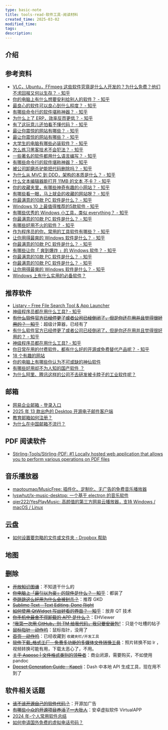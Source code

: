 ```yaml
---
type: basic-note
title: tools-read-软件工具-阅读材料
created_time: 2025-03-02
modified_time:
tags:
description:
---
```


## 介绍

## 参考资料

- [VLC，Ubuntu，FFmpeg 这些软件究竟是什么人开发的？为什么免费？他们不求回报又何以生存？ - 知乎](https://www.zhihu.com/question/26251749/answer/2334803570)
- [你的电脑上有什么想要安利给别人的软件？ - 知乎](https://www.zhihu.com/question/618451816/answer/3203738230)
- [最良心的软件可以良心到什么程度？ - 知乎](https://www.zhihu.com/question/52157612/answer/3035299468)
- [有哪些命令行的软件堪称神器？ - 知乎](https://www.zhihu.com/question/59227720/answer/2644274078)
- [为什么上了 ERP，效率反而更低？ - 知乎](https://www.zhihu.com/question/434314185/answer/2967273275)
- [有了这玩意儿还怕看不懂代码？ - 知乎](https://www.zhihu.com/zvideo/1722762036667064320)
- [最让你震惊的网站有哪些？ - 知乎](https://www.zhihu.com/question/20030360/answer/2738756808)
- [最让你震惊的网站有哪些？ - 知乎](https://www.zhihu.com/question/20030360/answer/1022398794)
- [大学生的电脑有哪些必装软件？ - 知乎](https://www.zhihu.com/question/29287203/answer/634985908)
- [怎么练习黑客技术不会犯法？ - 知乎](https://www.zhihu.com/question/311182120/answer/2435696097)
- [一些著名的软件都用什么语言编写？ - 知乎](https://zhuanlan.zhihu.com/p/470827460)
- [有哪些命令行的软件堪称神器？ - 知乎](https://www.zhihu.com/question/59227720/answer/286665684)
- [被公司卸磨杀驴能把代码删除吗？ - 知乎](https://www.zhihu.com/question/572065489/answer/2800508924)
- [为什么从 MVC 到 DDD，架构的本质是什么？ - 知乎](https://zhuanlan.zhihu.com/p/641299096)
- [什么文本编辑器能打开 11MB 的文本 不卡？ - 知乎](https://www.zhihu.com/question/19993841/answer/2298081912)
- [你的收藏夹里，有哪些神奇有趣的小网站？ - 知乎](https://www.zhihu.com/question/374997641/answer/55386742968)
- [有哪些看一眼，马上就会的收藏的网站呀？ - 知乎](https://www.zhihu.com/question/438018681/answer/2968990235)
- [你最满意的10款 PC 软件是什么？ - 知乎](https://www.zhihu.com/question/469450888/answer/3452838744)
- [Windows 10 上最值得推荐的5款软件 - 知乎](https://zhuanlan.zhihu.com/p/710220018)
- [有哪些优秀的 Windows 小工具，类似 everything？ - 知乎](https://www.zhihu.com/question/23600393/answer/2786727272)
- [你最满意的10款 PC 软件是什么？ - 知乎](https://www.zhihu.com/question/469450888/answer/2824912852)
- [有哪些好用不火的软件？ - 知乎](https://www.zhihu.com/question/310110592/answer/614263347)
- [作为程序员的你，常用的工具软件有哪些？ - 知乎](https://www.zhihu.com/question/22867411/answer/2298786065)
- [让你用得最爽的 Windows 软件是什么？ - 知乎](https://www.zhihu.com/question/22052999/answer/28884005734)
- [你最满意的10款 PC 软件是什么？ - 知乎](https://www.zhihu.com/question/469450888/answer/3165202012)
- [有哪些让你「 爽到爆炸 」的 Windows 软件？ - 知乎](https://www.zhihu.com/question/486379997/answer/3295396461)
- [你最满意的10款 PC 软件是什么？ - 知乎](https://www.zhihu.com/question/469450888/answer/3093352010)
- [你最满意的10款 PC 软件是什么？ - 知乎](https://www.zhihu.com/question/469450888/answer/1973789458)
- [让你用得最爽的 Windows 软件是什么？ - 知乎](https://www.zhihu.com/question/22052999/answer/3611808152)
- [Windows 上有什么实用的必备软件？](https://www.zhihu.com/question/470082569/answer/1891415369845027475)

## 推荐软件

- [Listary – Free File Search Tool & App Launcher](https://www.listary.com/)
- [神级程序员都在用什么工具? - 知乎](https://www.zhihu.com/question/465346075/answer/3091803862)
- ~~[有什么软件官方已经停更了或者公司已经倒闭了，但是你还在用并且觉得很好用的？ - 知乎](https://www.zhihu.com/question/571445355/answer/3502491267)~~：超级计算器，已经有了
- [有什么软件官方已经停更了或者公司已经倒闭了，但是你还在用并且觉得很好用的？ - 知乎](https://www.zhihu.com/question/571445355/answer/2806467777)
- [神级程序员都在用什么工具? - 知乎](https://www.zhihu.com/question/465346075/answer/3091803862)
- [你日常在用的付费软件，都有什么好的开源或免费替代产品呢？ - 知乎](https://www.zhihu.com/question/551210431/answer/3364726096)
- [18 个有趣的网站](https://zhuanlan.zhihu.com/p/6769513881)
- [你的电脑上有哪些你认为不可或缺的神仙软件](https://www.zhihu.com/question/411922752/answer/1566762726)
- [有哪些好用却不为人知的国产软件 ？](https://www.zhihu.com/question/378783232/answer/3507707021)
- [为什么阿里、腾讯这样的公司不去研发被卡脖子的工业软件呢？](https://www.zhihu.com/question/468489025/answer/2368131441)

## 邮箱

- [网易企业邮箱 - 登录入口](https://mail.qiye.163.com/static/login/)
- [2025 年 13 款出色的 Desktop 开源电子邮件客户端](https://forwardemail.net/zh/blog/open-source/desktop-email-clients)
- [教育邮箱如何注册？](https://www.zhihu.com/question/501749043/answer/126872162054)
- [为什么在中国邮箱不流行？](https://www.zhihu.com/question/378318261/answer/3630791484)

## PDF 阅读软件

- [Stirling-Tools/Stirling-PDF: #1 Locally hosted web application that allows you to perform various operations on PDF files](https://github.com/Stirling-Tools/Stirling-PDF)

## 音乐播放器

- [maotoumao/MusicFree: 插件化、定制化、无广告的免费音乐播放器](https://github.com/maotoumao/MusicFree)
- [lyswhut/lx-music-desktop: 一个基于 electron 的音乐软件](https://github.com/lyswhut/lx-music-desktop)
- [qier222/YesPlayMusic: 高颜值的第三方网易云播放器，支持 Windows / macOS / Linux](https://github.com/qier222/YesPlayMusic)

## 云盘

- [如何设置要忽略的文件或文件夹 - Dropbox 帮助](https://help.dropbox.com/zh-cn/sync/ignored-files)

## 地图


## 删除

- ~~[开放知识图谱](http://openkg.cn/)~~：不知道干什么的
- ~~[你电脑上「最引以为豪」的软件是什么？ - 知乎](https://www.zhihu.com/question/21065451/answer/2977132971)~~：都装了
- ~~[李跳跳这么好用为什么会被封杀？](https://www.zhihu.com/question/15501018354/answer/129260793107)~~：推荐 GKD
- ~~[Sublime Text - Text Editing, Done Right](https://www.sublimetext.com/)~~
- ~~[如何使用 QtWidget 写出好看的界面？ - 知乎](https://www.zhihu.com/question/460991049/answer/3531791402)~~：放弃 QT 技术
- ~~[你手机中最舍不得卸载的 APP 是什么？](https://www.zhihu.com/question/303025298/answer/3519141764)~~：EHViewer
- ~~[“我第一次用 GitHub，别 TM 给我代码，我只要安装包”](https://zhuanlan.zhihu.com/p/682990647)~~：只是个吐槽的帖子
- ~~[鼠标指针 - 动作坞](https://getquicker.net/Guides/Guide?id=52593d69-c99a-4367-8b98-08d9a65be47e&step=631c2c12-a38c-4d99-e21b-08dc117f0c46)~~：鼠标指针，没用了
- ~~[首页 - 动作坞](https://getquicker.net/Guides/Guide?id=52593d69-c99a-4367-8b98-08d9a65be47e)~~：已经收藏到 `收藏夹栏/开发工具`
- ~~[软件下载\_格式工厂 - 免费多功能的多媒体文件转换工具](http://www.pcfreetime.com/formatfactory/CN/download.html)~~：照片转换不如 lr ，视频转换可能有用，下载太恶心了，不用。
- ~~[关于 Aspose | 文件格式类别的领导者](https://about.aspose.com/zh/)~~：商业闭源，需要购买，不如使用 pandoc
- ~~[Docset Generation Guide - Kapeli](https://kapeli.com/docsets)~~：Dash 中本地 API 生成工具，现在用不到了

## 软件相关话题

- ~~[该不该开源自己的软件代码？](https://www.zhihu.com/question/610467505/answer/3107398269)~~：开源加广告
- ~~[有哪些小众的开源项目养活了一大批人](https://www.zhihu.com/question/489866711/answer/3210342432)~~：安卓虚拟软件 VirtualAPP
- [2024 年-个人常用软件总结](https://zhuanlan.zhihu.com/p/18491361202)
- [如何申请国外免费的虚拟电话号码？](https://www.zhihu.com/question/30489627/answer/3577602161)
